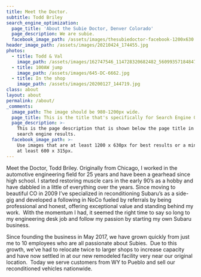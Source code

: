 ```yaml
---
title: Meet the Doctor.
subtitle: Todd Briley
search_engine_optimization:
  page_title: 'About the Subie Doctor, Denver Colorado'
  page_description: We are subie.
  facebook_image_path: /assets/images/thesubiedoctor-facebook-1200x630.png
header_image_path: /assets/images/20210424_174455.jpg
photos:
  - title: Todd & Val
    image_path: /assets/images/162747546_114728320682482_5609935718484725955_n.jpg
  - title: 100AW jump
    image_path: /assets/images/645-DC-6662.jpg
  - title: In the shop
    image_path: /assets/images/20200127_144719.jpg
class: about
layout: about
permalink: /about/
_comments:
  image_path: The image should be 980-1200px wide.
  page_title: This is the title that's specifically for Search Engine Optimization.
  page_description: >-
    This is the page description that is shown below the page title in the
    search engine results.
  facebook_image_path: >-
    Use images that are at least 1200 x 630px for best results or a minimum of
    at least 600 x 315px.
---
```


Meet the Doctor, Todd Briley. Originally from Chicago, I worked in the automotive engineering field for 25 years and have been a gearhead since high school. I started restoring muscle cars in the early 90’s as a hobby and have dabbled in a little of everything over the years. Since moving to beautiful CO in 2009 I’ve specialized in reconditioning Subaru’s as a side-gig and developed a following in NoCo fueled by referrals by being professional and honest, offering exceptional value and standing behind my work. &nbsp;With the momentum I had, it seemed the right time to say so long to my engineering desk job and follow my passion by starting my own Subaru business.

Since founding the business in May 2017, we have grown quickly from just me to 10 employees who are all passionate about Subies. &nbsp;Due to this growth, we’ve had to relocate twice to larger shops to increase capacity and have now settled in at our new remodeled facility very near our original location.&nbsp; Today we serve customers from WY to Pueblo and sell our reconditioned vehicles nationwide.
